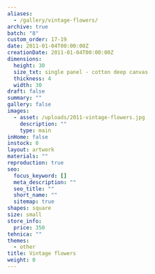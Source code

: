 ```yaml
---
aliases:
  - /gallery/vintage-flowers/
archive: true
batch: "8"
custom_order: 17-19
date: 2011-01-04T00:00:00Z
creationDate: 2011-01-04T00:00:00Z
dimensions:
  height: 30
  size_txt: single panel - cotton deep canvas
  thickness: 4
  width: 30
draft: false
summary: ""
gallery: false
images:
  - asset: /uploads/2011-vintage-flowers.jpg
    description: ""
    type: main
inHome: false
instock: 0
layout: artwork
materials: ""
reproduction: true
seo:
  focus_keyword: []
  meta_description: ""
  seo_title: ""
  short_name: ""
  sitemap: true
shapes: square
size: small
store_info:
  price: 350
tehnica: ""
themes:
  - other
title: Vintage flowers
weight: 0
---
```

